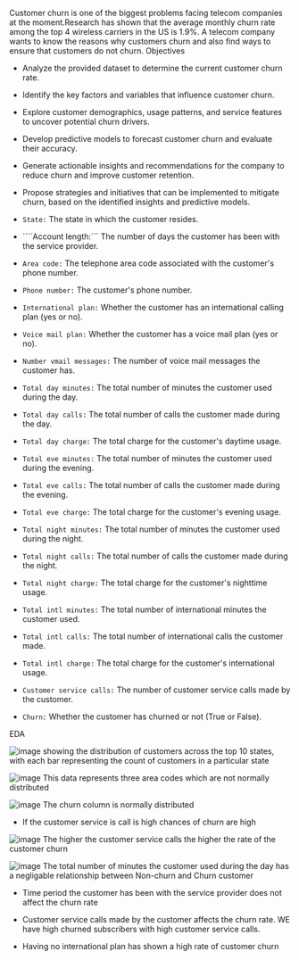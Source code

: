 Customer churn is one of the biggest problems facing telecom companies at the moment.Research has shown that the average monthly churn rate among the top 4 wireless carriers in the US is 1.9%. A telecom company wants to know the reasons why customers churn and also find ways to ensure that customers do not churn.
Objectives
* Analyze the provided dataset to determine the current customer churn rate.
* Identify the key factors and variables that influence customer churn.
* Explore customer demographics, usage patterns, and service features to uncover potential churn drivers.
* Develop predictive models to forecast customer churn and evaluate their accuracy.
* Generate actionable insights and recommendations for the company to reduce churn and improve customer retention.
* Propose strategies and initiatives that can be implemented to mitigate churn, based on the identified insights and predictive models.

* ```State:``` The state in which the customer resides.
* ````Account length:``` The number of days the customer has been with the service provider.
* ```Area code:``` The telephone area code associated with the customer's phone number.
* ```Phone number:``` The customer's phone number.
* ```International plan:``` Whether the customer has an international calling plan (yes or no).
* ```Voice mail plan:``` Whether the customer has a voice mail plan (yes or no).
* ```Number vmail messages:``` The number of voice mail messages the customer has.
* ```Total day minutes:``` The total number of minutes the customer used during the day.
* ```Total day calls:``` The total number of calls the customer made during the day.
* ```Total day charge:``` The total charge for the customer's daytime usage.
* ```Total eve minutes:``` The total number of minutes the customer used during the evening.
* ```Total eve calls:``` The total number of calls the customer made during the evening.
* ```Total eve charge:``` The total charge for the customer's evening usage.
* ```Total night minutes:``` The total number of minutes the customer used during the night.
* ```Total night calls:``` The total number of calls the customer made during the night.
* ```Total night charge:``` The total charge for the customer's nighttime usage.
* ```Total intl minutes:``` The total number of international minutes the customer used.
* ```Total intl calls:``` The total number of international calls the customer made.
* ```Total intl charge:``` The total charge for the customer's international usage.
* ```Customer service calls:``` The number of customer service calls made by the customer.
* ```Churn:``` Whether the customer has churned or not (True or False).

EDA

![image](https://github.com/shamwamachristine/Customer-Churn-Prediction/assets/124347570/8c21e5cf-b68d-461c-9ae6-d4329a3958dc)
showing the distribution of customers across the top 10 states, with each bar representing the count of customers in a particular state


![image](https://github.com/shamwamachristine/Customer-Churn-Prediction/assets/124347570/24dea966-874e-4660-849a-5bd851c80e02)
This data represents three area codes which are not normally distributed

![image](https://github.com/shamwamachristine/Customer-Churn-Prediction/assets/124347570/0ca9b746-29a4-4cd4-99cc-9185916b7a6d)
The churn column is normally distributed 
* If the customer service is call is high chances of churn are high

![image](https://github.com/shamwamachristine/Customer-Churn-Prediction/assets/124347570/1783575d-a16a-4486-b52a-004c7bdff1ab)
The higher the customer service calls the higher the rate of the customer churn


![image](https://github.com/shamwamachristine/Customer-Churn-Prediction/assets/124347570/fc1f268b-85e3-4dcb-a9e1-01ae930eb1c3)
The total number of minutes the customer used during the day has a negligable relationship between Non-churn and Churn customer
* Time period the customer has been with the service provider does not affect the churn rate

*  Customer service calls made by the customer affects the churn rate. WE have high churned subscribers with high customer service calls.
* Having no international plan has shown a high rate of customer churn







